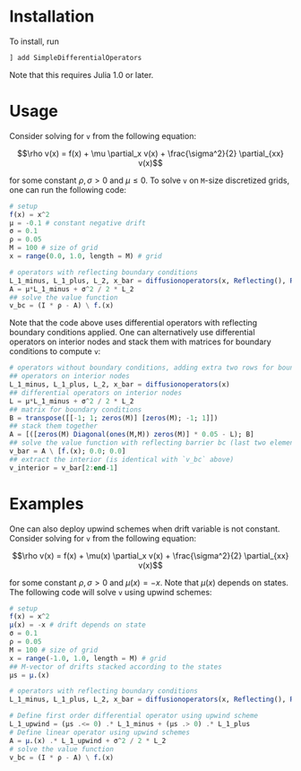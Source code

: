 ﻿Installation
==============

To install, run
```julia
] add SimpleDifferentialOperators
```

Note that this requires Julia 1.0 or later.

Usage
==========
Consider solving for `v` from the following equation:
```math
\rho v(x) = f(x) + \mu \partial_x v(x) + \frac{\sigma^2}{2} \partial_{xx} v(x)
```

for some constant $\rho, \sigma > 0$ and $\mu \leq 0$. To solve `v` on `M`-size discretized grids, one can run the following code:
```julia
# setup 
f(x) = x^2 
μ = -0.1 # constant negative drift
σ = 0.1
ρ = 0.05
M = 100 # size of grid
x = range(0.0, 1.0, length = M) # grid

# operators with reflecting boundary conditions
L_1_minus, L_1_plus, L_2, x_bar = diffusionoperators(x, Reflecting(), Reflecting())
A = μ*L_1_minus + σ^2 / 2 * L_2 
## solve the value function
v_bc = (I * ρ - A) \ f.(x) 
```

Note that the code above uses differential operators with reflecting boundary conditions applied. 
One can alternatively use differential operators on interior nodes and stack them with matrices for boundary conditions to compute `v`:
```julia
# operators without boundary conditions, adding extra two rows for boundary conditions
## operators on interior nodes
L_1_minus, L_1_plus, L_2, x_bar = diffusionoperators(x) 
## differential operators on interior nodes
L = μ*L_1_minus + σ^2 / 2 * L_2 
## matrix for boundary conditions
B = transpose([[-1; 1; zeros(M)] [zeros(M); -1; 1]]) 
## stack them together
A = [([zeros(M) Diagonal(ones(M,M)) zeros(M)] * 0.05 - L); B] 
## solve the value function with reflecting barrier bc (last two elements)
v_bar = A \ [f.(x); 0.0; 0.0] 
## extract the interior (is identical with `v_bc` above)
v_interior = v_bar[2:end-1] 
```

Examples
==========
One can also deploy upwind schemes when drift variable is not constant. Consider solving for `v` from the following equation:
```math
\rho v(x) = f(x) + \mu(x) \partial_x v(x) + \frac{\sigma^2}{2} \partial_{xx} v(x)
```

for some constant $\rho, \sigma > 0$ and $\mu(x) = -x$. Note that $\mu(x)$ depends on states. The following code will solve `v` using upwind schemes:
```julia
# setup 
f(x) = x^2 
μ(x) = -x # drift depends on state
σ = 0.1
ρ = 0.05
M = 100 # size of grid
x = range(-1.0, 1.0, length = M) # grid
## M-vector of drifts stacked according to the states
μs = μ.(x)

# operators with reflecting boundary conditions
L_1_minus, L_1_plus, L_2, x_bar = diffusionoperators(x, Reflecting(), Reflecting())

# Define first order differential operator using upwind scheme
L_1_upwind = (μs .<= 0) .* L_1_minus + (μs .> 0) .* L_1_plus
# Define linear operator using upwind schemes
A = μ.(x) .* L_1_upwind + σ^2 / 2 * L_2 
# solve the value function
v_bc = (I * ρ - A) \ f.(x) 
```